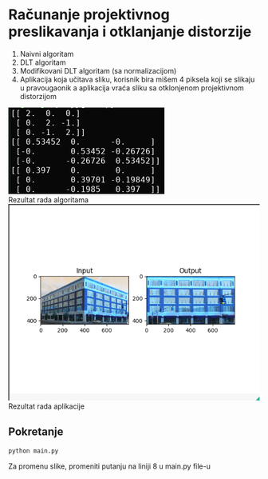 # Računanje projektivnog preslikavanja i otklanjanje distorzije

1. Naivni algoritam
2. DLT algoritam
3. Modifikovani DLT algoritam (sa normalizacijom)
4. Aplikacija koja učitava sliku, korisnik bira mišem 4 piksela koji se slikaju u pravougaonik a aplikacija vraća sliku sa otklonjenom projektivnom distorzijom

![Screenshot](result.png)  
Rezultat rada algoritama  
![Screenshot](test.png)  
Rezultat rada aplikacije  

## Pokretanje
```bash
python main.py
```

Za promenu slike, promeniti putanju na liniji 8 u main.py file-u